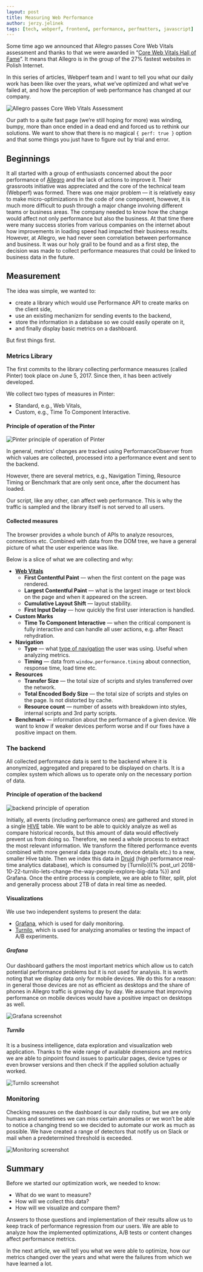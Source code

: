 ```yaml
---
layout: post
title: Measuring Web Performance
author: jerzy.jelinek
tags: [tech, webperf, frontend, performance, perfmatters, javascript]
---
```

Some time ago we announced that Allegro passes Core Web Vitals assessment and thanks to that we were awarded in “[Core Web Vitals Hall of Fame](https://www.thinkwithgoogle.com/intl/en-cee/marketing-strategies/app-and-mobile/why-should-73-of-polish-websites-have-a-closer-look-at-their-mobile-user-experience/ "Core Web Vitals Hall of Fame")”.
It means that Allegro is in the group of the 27% fastest websites in Polish Internet.

In this series of articles, Webperf team and I want to tell you what our daily work has been like over the years,
what we’ve optimized and what we’ve failed at, and how the perception of web performance has changed at our company.

![Allegro passes Core Web Vitals Assessment](/img/articles/2021-05-28-measuring-web-performance/allegro-twitter.png "Allegro passes Core Web Vitals Assessment")

Our path to a quite fast page (we’re still hoping for more) was winding, bumpy, more than once ended in a dead end and forced us to rethink our solutions.
We want to show that there is no magical `{ perf: true }` option and that some things you just have to figure out by trial and error.

## Beginnings

It all started with a group of enthusiasts concerned about the poor performance of [Allegro](https://allegro.pl "Allegro.pl") and the lack of actions to improve it.
Their grassroots initiative was appreciated and the core of the technical team (Webperf) was formed.
There was one major problem — it is relatively easy to make micro-optimizations in the code of one component,
however, it is much more difficult to push through a major change involving different teams or business areas.
The company needed to know how the change would affect not only performance but also the business.
At that time there were many success stories from various companies on the internet about how improvements in loading speed had impacted their business results.
However, at Allegro, we had never seen correlation between performance and business. It was our holy grail to be found and as a first step,
the decision was made to collect performance measures that could be linked to business data in the future.

## Measurement

The idea was simple, we wanted to:

* create a library which would use Performance API to create marks on the client side,
* use an existing mechanizm for sending events to the backend,
* store the information in a database so we could easily operate on it,
* and finally display basic metrics on a dashboard.

But first things first.

### Metrics Library

The first commits to the library collecting performance measures (called Pinter) took place on June 5, 2017. Since then, it has been actively developed.

We collect two types of measures in Pinter:

* Standard, e.g., Web Vitals,
* Custom, e.g., Time To Component Interactive.

#### Principle of operation of the Pinter

![Pinter principle of operation of Pinter](/img/articles/2021-05-28-measuring-web-performance/pinter-diagram.jpg "Pinter principle of operation of Pinter")

In general, metrics’ changes are tracked using PerformanceObserver from which values are collected, processed into a performance event and sent to the backend.

However, there are several metrics, e.g., Navigation Timing, Resource Timing or Benchmark that are only sent once, after the document has loaded.

Our script, like any other, can affect web performance. This is why the traffic is sampled and the library itself is not served to all users.

#### Collected measures

The browser provides a whole bunch of APIs to analyze resources, connections etc. Combined with data from the DOM tree, we have a general picture of what the user experience was like.

Below is a slice of what we are collecting and why:

* **[Web Vitals](https://web.dev/learn-web-vitals/)**
  * **First Contentful Paint** — when the first content on the page was rendered.
  * **Largest Contentful Paint** — what is the largest image or text block on the page and when it appeared on the screen.
  * **Cumulative Layout Shift** — layout stability.
  * **First Input Delay** — how quickly the first user interaction is handled.
* **Custom Marks**
  * **Time To Component Interactive** — when the critical component is fully interactive and can handle all user actions, e.g. after React rehydration.
* **Navigation**
  * **Type** — what [type of navigation](https://developer.mozilla.org/en-US/docs/Web/API/PerformanceNavigationTiming/type) the user was using. Useful when analyzing metrics.
  * **Timing** — data from `window.performance.timing` about connection, response time, load time etc.
* **Resources**
  * **Transfer Size** — the total size of scripts and styles transferred over the network.
  * **Total Encoded Body Size** — the total size of scripts and styles on the page. Is not distorted by cache.
  * **Resource count** — number of assets with breakdown into styles, internal scripts and 3rd party scripts.
* **Benchmark** — information about the performance of a given device. We want to know if weaker devices perform worse and if our fixes have a positive impact on them.

### The backend

All collected performance data is sent to the backend where it is anonymized, aggregated and prepared to be displayed on charts.
It is a complex system which allows us to operate only on the necessary portion of data.

#### Principle of operation of the backend

![backend principle of operation](/img/articles/2021-05-28-measuring-web-performance/backend-diagram.jpg "backend principle of operation")

Initially, all events (including performance ones) are gathered and stored in a single [HIVE](https://hive.apache.org/) table.
We want to be able to quickly analyze as well as compare historical records, but this amount of data would effectively prevent us from doing so.
Therefore, we need a whole process to extract the most relevant information. We transform the filtered performance events combined
with more general data (page route, device details etc.) to a new, smaller Hive table. Then we index this data in [Druid](https://druid.apache.org/)
(high performance real-time analytics database), which is consumed by [Turnilo]({% post_url 2018-10-22-turnilo-lets-change-the-way-people-explore-big-data %}) and Grafana.
Once the entire process is complete, we are able to filter, split, plot and generally process about 2TB of data in real time as needed.

#### Visualizations

We use two independent systems to present the data:

* [Grafana](https://grafana.com/), which is used for daily monitoring.
* [Turnilo](https://github.com/allegro/turnilo), which is used for analyzing anomalies or testing the impact of A/B experiments.

##### Grafana

Our dashboard gathers the most important metrics which allow us to catch potential performance problems but it is not used for analysis.
It is worth noting that we display data only for mobile devices. We do this for a reason: in general those devices
are not as efficient as desktops and the share of phones in Allegro traffic is growing day by day.
We assume that improving performance on mobile devices would have a positive impact on desktops as well.

![Grafana screenshot](/img/articles/2021-05-28-measuring-web-performance/grafana-screen.png "Grafana screenshot")

##### Turnilo

It is a business intelligence, data exploration and visualization web application. Thanks to the wide range of available dimensions
and metrics we are able to pinpoint found issues to particular pages, device types or even browser versions
and then check if the applied solution actually worked.

![Turnilo screenshot](/img/articles/2021-05-28-measuring-web-performance/turnilo-screen.png "Turnilo screenshot")

### Monitoring

Checking measures on the dashboard is our daily routine, but we are only humans and sometimes we can miss certain anomalies
or we won’t be able to notice a changing trend so we decided to automate our work as much as possible.
We have created a range of detectors that notify us on Slack or mail when a predetermined threshold is exceeded.

![Monitoring screenshot](/img/articles/2021-05-28-measuring-web-performance/monitoring-screen.png "Monitoring screenshot")

## Summary

Before we started our optimization work, we needed to know:

* What do we want to measure?
* How will we collect this data?
* How will we visualize and compare them?

Answers to those questions and implementation of their results allow us to keep track of performance regression from our users. We are able to analyze how the implemented optimizations, A/B tests or content changes affect performance metrics.

In the next article, we will tell you what we were able to optimize, how our metrics changed over the years and what were the failures from which we have learned a lot.
